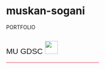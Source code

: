 # muskan-sogani
PORTFOLIO
<!doctype html>
<html lang="en" class="no-js">
<head>
  <base target="_blank">
  <meta charset="UTF-8" />
  <title>MU GDSC</title>
  <link rel="shortcut icon" type="image/png" href="assets/favicon.png">
  <meta name="viewport" content="width=device-width, initial-scale=1.0">
  <link rel="stylesheet" href="css/style.css" />
  <link rel="stylesheet" href="https://use.fontawesome.com/releases/v5.2.0/css/all.css" integrity="sha384-hWVjflwFxL6sNzntih27bfxkr27PmbbK/iSvJ+a4+0owXq79v+lsFkW54bOGbiDQ" crossorigin="anonymous" type="text/css">
  <!-- remember, jQuery is completely optional -->
  <!-- <script type='text/javascript' src='js/jquery-1.11.1.min.js'></script> -->
  <script type="text/javascript" src="js/jquery.particleground.js"></script>
  <script type="text/javascript" src="js/demo.js"></script>
</head>

<body>

<div id="particles">
  <div id="intro">
      <h2 style="font-family: 'Syncopate', sans-serif; font-weight: 10;">MU GDSC&nbsp<a href="deedy.pdf" style="color: white;"><img src="assets/resume.png" height="35" width="35"></a></h2>
        <hr style="width: 50%; background-color: #E83951; border-color: #E83951;">
    <a href="https://www.linkedin.com/company/gdscmu/mycompany/" style="color: white;"><i class="fab fa-linkedin" style="font-size: 2em;"></i></a>
    &nbsp
    <a href="https://www.facebook.com/googledevelopers/" style="color: white;"><i class="fab fa-facebook" style="font-size: 2em;"></i></a>
    &nbsp
    <a href="https://github.com/#/" style="color: white;"><i class="fab fa-github" style="font-size: 2em;"></i></a>
  </div>
</div>

</body>
</html>

